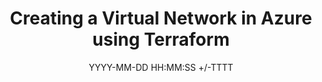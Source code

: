 ---
title: Creating a Virtual Network in Azure using Terraform
date: YYYY-MM-DD HH:MM:SS +/-TTTT
categories: [Azure, Terraform]
tags: [virtual network, azure, terraform, automation]     # TAG names should always be lowercase
---